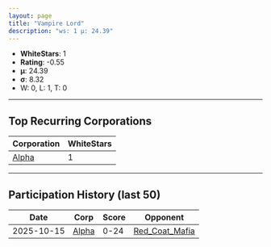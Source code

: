 ```yaml
---
layout: page
title: "Vampire Lord"
description: "ws: 1 μ: 24.39"
---
```

- **WhiteStars**: 1
- **Rating**: -0.55
- **μ**: 24.39  
- **σ**: 8.32
- W: 0, L: 1, T: 0

---

## Top Recurring Corporations

| Corporation | WhiteStars |
| --- | --- |
| [Alpha](https://ws.tsl.rocks/corp/accb87a59c1f019d1be37fa2b19ae2aeb35c4a995d1d621a8e987065cd1328fe/) | 1 |

---

## Participation History (last 50)

| Date | Corp | Score | Opponent |
| --- | --- | --- | --- |
| 2025-10-15 | [Alpha](https://ws.tsl.rocks/corp/accb87a59c1f019d1be37fa2b19ae2aeb35c4a995d1d621a8e987065cd1328fe/) | 0-24 | [Red\_Coat\_Mafia](https://ws.tsl.rocks/corp/f5825bb96dc9d061496fcea5926a16ba159a26ccd5518f8e63583c52fb68dd29/) |